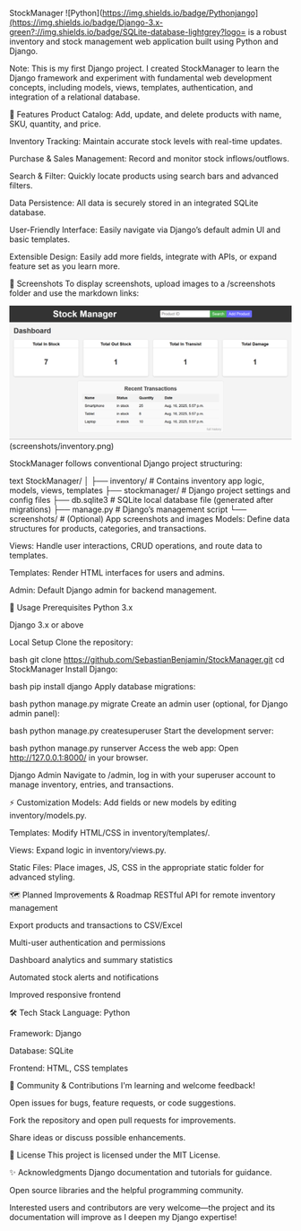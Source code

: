 StockManager
![Python](https://img.shields.io/badge/Pythonjango](https://img.shields.io/badge/Django-3.x-green?://img.shields.io/badge/SQLite-database-lightgrey?logo= is a robust inventory and stock management web application built using Python and Django.

Note: This is my first Django project.
I created StockManager to learn the Django framework and experiment with fundamental web development concepts, including models, views, templates, authentication, and integration of a relational database.

🚀 Features
Product Catalog: Add, update, and delete products with name, SKU, quantity, and price.

Inventory Tracking: Maintain accurate stock levels with real-time updates.

Purchase & Sales Management: Record and monitor stock inflows/outflows.

Search & Filter: Quickly locate products using search bars and advanced filters.

Data Persistence: All data is securely stored in an integrated SQLite database.

User-Friendly Interface: Easily navigate via Django’s default admin UI and basic templates.

Extensible Design: Easily add more fields, integrate with APIs, or expand feature set as you learn more.

📸 Screenshots
To display screenshots, upload images to a /screenshots folder and use the markdown links:

![Dashboard Screenshot](screenshots/dashboard.png)(screenshots/inventory.png)

StockManager follows conventional Django project structuring:

text
StockManager/
│
├── inventory/         # Contains inventory app logic, models, views, templates
├── stockmanager/      # Django project settings and config files
├── db.sqlite3         # SQLite local database file (generated after migrations)
├── manage.py          # Django’s management script
└── screenshots/       # (Optional) App screenshots and images
Models: Define data structures for products, categories, and transactions.

Views: Handle user interactions, CRUD operations, and route data to templates.

Templates: Render HTML interfaces for users and admins.

Admin: Default Django admin for backend management.

📝 Usage
Prerequisites
Python 3.x

Django 3.x or above

Local Setup
Clone the repository:

bash
git clone https://github.com/SebastianBenjamin/StockManager.git
cd StockManager
Install Django:

bash
pip install django
Apply database migrations:

bash
python manage.py migrate
Create an admin user (optional, for Django admin panel):

bash
python manage.py createsuperuser
Start the development server:

bash
python manage.py runserver
Access the web app:
Open http://127.0.0.1:8000/ in your browser.

Django Admin
Navigate to /admin, log in with your superuser account to manage inventory, entries, and transactions.

⚡ Customization
Models: Add fields or new models by editing inventory/models.py.

Templates: Modify HTML/CSS in inventory/templates/.

Views: Expand logic in inventory/views.py.

Static Files: Place images, JS, CSS in the appropriate static folder for advanced styling.

🗺️ Planned Improvements & Roadmap
 RESTful API for remote inventory management

 Export products and transactions to CSV/Excel

 Multi-user authentication and permissions

 Dashboard analytics and summary statistics

 Automated stock alerts and notifications

 Improved responsive frontend

🛠 Tech Stack
Language: Python

Framework: Django

Database: SQLite

Frontend: HTML, CSS templates

🤝 Community & Contributions
I'm learning and welcome feedback!

Open issues for bugs, feature requests, or code suggestions.

Fork the repository and open pull requests for improvements.

Share ideas or discuss possible enhancements.

📄 License
This project is licensed under the MIT License.

✨ Acknowledgments
Django documentation and tutorials for guidance.

Open source libraries and the helpful programming community.

Interested users and contributors are very welcome—the project and its documentation will improve as I deepen my Django expertise!